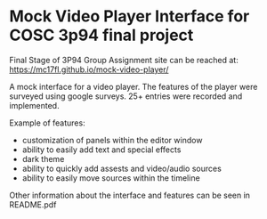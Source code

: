# Mock Video Player Interface for COSC 3p94 final project 
Final Stage of 3P94 Group Assignment
site can be reached at: https://mc17fl.github.io/mock-video-player/

A mock interface for a video player. The features of the player were surveyed using google surveys. 25+ entries were recorded and implemented.

Example of features:
- customization of panels within the editor window
- ability to easily add text and special effects
- dark theme
- ability to quickly add assests and video/audio sources
- ability to easily move sources within the timeline


Other information about the interface and features can be seen in README.pdf

